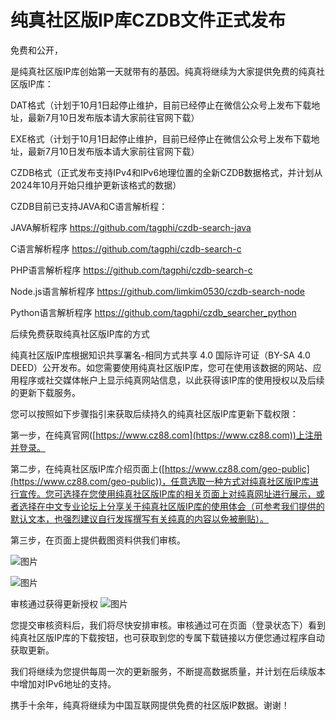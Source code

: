 # 纯真社区版IP库CZDB文件正式发布
免费和公开，

是纯真社区版IP库创始第一天就带有的基因。纯真将继续为大家提供免费的纯真社区版IP库：

DAT格式（计划于10月1日起停止维护，目前已经停止在微信公众号上发布下载地址，最新7月10日发布版本请大家前往官网下载）

EXE格式（计划于10月1日起停止维护，目前已经停止在微信公众号上发布下载地址，最新7月10日发布版本请大家前往官网下载）

CZDB格式（正式发布支持IPv4和IPv6地理位置的全新CZDB数据格式，并计划从2024年10月开始只维护更新该格式的数据）

CZDB目前已支持JAVA和C语言解析程：

JAVA解析程序 https://github.com/tagphi/czdb-search-java

C语言解析程序 https://github.com/tagphi/czdb-search-c

PHP语言解析程序 https://github.com/tagphi/czdb-search-c

Node.js语言解析程序 https://github.com/limkim0530/czdb-search-node

Python语言解析程序 https://github.com/tagphi/czdb_searcher_python

后续免费获取纯真社区版IP库的方式

纯真社区版IP库根据知识共享署名-相同方式共享 4.0 国际许可证（BY-SA 4.0 DEED）公开发布。如您需要使用纯真社区版IP库，您可在使用该数据的网站、应用程序或社交媒体帐户上显示纯真网站信息，以此获得该IP库的使用授权以及后续的更新下载服务。

您可以按照如下步骤指引来获取后续持久的纯真社区版IP库更新下载权限：

第一步，在纯真官网([https://www.cz88.com](https://www.cz88.com))上注册并登录。

第二步，在纯真社区版IP库介绍页面上([https://www.cz88.com/geo-public](https://www.cz88.com/geo-public))，任意选取一种方式对纯真社区版IP库进行宣传。您可选择在您使用纯真社区版IP库的相关页面上对纯真网址进行展示，或者选择在中文专业论坛上分享关于纯真社区版IP库的使用体会（可参考我们提供的默认文本，也强烈建议自行发挥撰写有关纯真的内容以免被删贴）。

第三步，在页面上提供截图资料供我们审核。

![图片](https://mmbiz.qpic.cn/mmbiz_png/x2iaib0ibXSvSUib4vmic1ibibnNCVdyYvcBAQa192ic6FELVOIXBAhJqSYNlauFf8s01Bx2mficWtZGN9yLk4icOkP6VnXA/640?wx_fmt=png&from=appmsg&tp=webp&wxfrom=10005&wx_lazy=1&wx_co=1)

![图片](https://mmbiz.qpic.cn/mmbiz_png/x2iaib0ibXSvSUib4vmic1ibibnNCVdyYvcBAQaUzsJZUjFvjesFD88TicibgevGJvx6iadibEu3AtpCoCozdDVdpzrbfyAgA/640?wx_fmt=png&from=appmsg&tp=webp&wxfrom=10005&wx_lazy=1&wx_co=1)


审核通过获得更新授权
![图片](https://mmbiz.qpic.cn/mmbiz_png/x2iaib0ibXSvSVOYxicNfdvPibqPjmBFYonGKdAGPqp1shQfOtySTqich9aSp5iclZE5fr1ywibYCtBicaA3CVOM26DFCng/640?wx_fmt=png&from=appmsg&tp=webp&wxfrom=10005&wx_lazy=1&wx_co=1)

您提交审核资料后，我们将尽快安排审核。审核通过可在页面（登录状态下）看到纯真社区版IP库的下载按钮，也可获取到您的专属下载链接以方便您通过程序自动获取更新。

我们将继续为您提供每周一次的更新服务，不断提高数据质量，并计划在后续版本中增加对IPv6地址的支持。

携手十余年，纯真将继续为中国互联网提供免费的社区版IP数据。谢谢！
